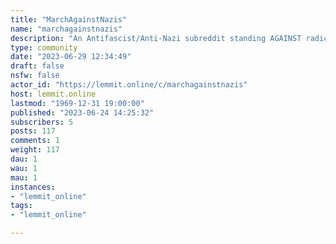 ```yaml
---
title: "MarchAgainstNazis" 
name: "marchagainstnazis"
description: "An Antifascist/Anti-Nazi subreddit standing AGAINST radical white nationalist terrorists and other hate groups and enablers, both on-site and off."
type: community
date: "2023-06-29 12:34:49"
draft: false
nsfw: false
actor_id: "https://lemmit.online/c/marchagainstnazis"
host: lemmit.online
lastmod: "1969-12-31 19:00:00"
published: "2023-06-24 14:25:32"
subscribers: 5
posts: 117
comments: 1
weight: 117
dau: 1
wau: 1
mau: 1
instances:
- "lemmit_online"
tags: 
- "lemmit_online"

---
```

